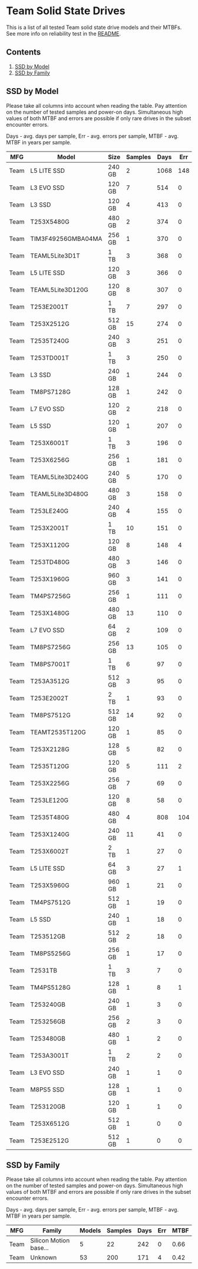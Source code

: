 Team Solid State Drives
=======================

This is a list of all tested Team solid state drive models and their MTBFs. See
more info on reliability test in the [README](https://github.com/linuxhw/SMART).

Contents
--------

1. [ SSD by Model  ](#ssd-by-model)
2. [ SSD by Family ](#ssd-by-family)

SSD by Model
------------

Please take all columns into account when reading the table. Pay attention on the
number of tested samples and power-on days. Simultaneous high values of both MTBF
and errors are possible if only rare drives in the subset encounter errors.

Days - avg. days per sample,
Err  - avg. errors per sample,
MTBF - avg. MTBF in years per sample.

| MFG       | Model              | Size   | Samples | Days  | Err   | MTBF |
|-----------|--------------------|--------|---------|-------|-------|------|
| Team      | L5 LITE SSD        | 240 GB | 2       | 1068  | 148   | 2.28   |
| Team      | L3 EVO SSD         | 120 GB | 7       | 514   | 0     | 1.41   |
| Team      | L3 SSD             | 120 GB | 4       | 413   | 0     | 1.13   |
| Team      | T253X5480G         | 480 GB | 2       | 374   | 0     | 1.03   |
| Team      | TIM3F49256GMBA04MA | 256 GB | 1       | 370   | 0     | 1.02   |
| Team      | TEAML5Lite3D1T     | 1 TB   | 3       | 368   | 0     | 1.01   |
| Team      | L5 LITE SSD        | 120 GB | 3       | 366   | 0     | 1.00   |
| Team      | TEAML5Lite3D120G   | 120 GB | 8       | 307   | 0     | 0.84   |
| Team      | T253E2001T         | 1 TB   | 7       | 297   | 0     | 0.82   |
| Team      | T253X2512G         | 512 GB | 15      | 274   | 0     | 0.75   |
| Team      | T2535T240G         | 240 GB | 3       | 251   | 0     | 0.69   |
| Team      | T253TD001T         | 1 TB   | 3       | 250   | 0     | 0.69   |
| Team      | L3 SSD             | 240 GB | 1       | 244   | 0     | 0.67   |
| Team      | TM8PS7128G         | 128 GB | 1       | 242   | 0     | 0.67   |
| Team      | L7 EVO SSD         | 120 GB | 2       | 218   | 0     | 0.60   |
| Team      | L5 SSD             | 120 GB | 1       | 207   | 0     | 0.57   |
| Team      | T253X6001T         | 1 TB   | 3       | 196   | 0     | 0.54   |
| Team      | T253X6256G         | 256 GB | 1       | 181   | 0     | 0.50   |
| Team      | TEAML5Lite3D240G   | 240 GB | 5       | 170   | 0     | 0.47   |
| Team      | TEAML5Lite3D480G   | 480 GB | 3       | 158   | 0     | 0.43   |
| Team      | T253LE240G         | 240 GB | 4       | 155   | 0     | 0.43   |
| Team      | T253X2001T         | 1 TB   | 10      | 151   | 0     | 0.42   |
| Team      | T253X1120G         | 120 GB | 8       | 148   | 4     | 0.40   |
| Team      | T253TD480G         | 480 GB | 3       | 146   | 0     | 0.40   |
| Team      | T253X1960G         | 960 GB | 3       | 141   | 0     | 0.39   |
| Team      | TM4PS7256G         | 256 GB | 1       | 111   | 0     | 0.30   |
| Team      | T253X1480G         | 480 GB | 13      | 110   | 0     | 0.30   |
| Team      | L7 EVO SSD         | 64 GB  | 2       | 109   | 0     | 0.30   |
| Team      | TM8PS7256G         | 256 GB | 13      | 105   | 0     | 0.29   |
| Team      | TM8PS7001T         | 1 TB   | 6       | 97    | 0     | 0.27   |
| Team      | T253A3512G         | 512 GB | 3       | 95    | 0     | 0.26   |
| Team      | T253E2002T         | 2 TB   | 1       | 93    | 0     | 0.26   |
| Team      | TM8PS7512G         | 512 GB | 14      | 92    | 0     | 0.25   |
| Team      | TEAMT2535T120G     | 120 GB | 1       | 85    | 0     | 0.23   |
| Team      | T253X2128G         | 128 GB | 5       | 82    | 0     | 0.23   |
| Team      | T2535T120G         | 120 GB | 5       | 111   | 2     | 0.23   |
| Team      | T253X2256G         | 256 GB | 7       | 69    | 0     | 0.19   |
| Team      | T253LE120G         | 120 GB | 8       | 58    | 0     | 0.16   |
| Team      | T2535T480G         | 480 GB | 4       | 808   | 104   | 0.12   |
| Team      | T253X1240G         | 240 GB | 11      | 41    | 0     | 0.11   |
| Team      | T253X6002T         | 2 TB   | 1       | 27    | 0     | 0.07   |
| Team      | L5 LITE SSD        | 64 GB  | 3       | 27    | 1     | 0.07   |
| Team      | T253X5960G         | 960 GB | 1       | 21    | 0     | 0.06   |
| Team      | TM4PS7512G         | 512 GB | 1       | 19    | 0     | 0.05   |
| Team      | L5 SSD             | 240 GB | 1       | 18    | 0     | 0.05   |
| Team      | T253512GB          | 512 GB | 2       | 18    | 0     | 0.05   |
| Team      | TM8PS5256G         | 256 GB | 1       | 17    | 0     | 0.05   |
| Team      | T2531TB            | 1 TB   | 3       | 7     | 0     | 0.02   |
| Team      | TM4PS5128G         | 128 GB | 1       | 8     | 1     | 0.01   |
| Team      | T253240GB          | 240 GB | 1       | 3     | 0     | 0.01   |
| Team      | T253256GB          | 256 GB | 2       | 3     | 0     | 0.01   |
| Team      | T253480GB          | 480 GB | 1       | 2     | 0     | 0.01   |
| Team      | T253A3001T         | 1 TB   | 2       | 2     | 0     | 0.01   |
| Team      | L3 EVO SSD         | 240 GB | 1       | 1     | 0     | 0.00   |
| Team      | M8PS5 SSD          | 128 GB | 1       | 1     | 0     | 0.00   |
| Team      | T253120GB          | 120 GB | 1       | 1     | 0     | 0.00   |
| Team      | T253X6512G         | 512 GB | 1       | 0     | 0     | 0.00   |
| Team      | T253E2512G         | 512 GB | 1       | 0     | 0     | 0.00   |

SSD by Family
-------------

Please take all columns into account when reading the table. Pay attention on the
number of tested samples and power-on days. Simultaneous high values of both MTBF
and errors are possible if only rare drives in the subset encounter errors.

Days - avg. days per sample,
Err  - avg. errors per sample,
MTBF - avg. MTBF in years per sample.

| MFG       | Family                 | Models | Samples | Days  | Err   | MTBF |
|-----------|------------------------|--------|---------|-------|-------|------|
| Team      | Silicon Motion base... | 5      | 22      | 242   | 0     | 0.66   |
| Team      | Unknown                | 53     | 200     | 171   | 4     | 0.42   |
